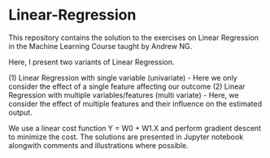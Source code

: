 # Linear-Regression

This repository contains the solution to the exercises on Linear Regression in the Machine Learning Course taught by Andrew NG.

Here, I present two variants of Linear Regression.

(1) Linear Regression with single variable (univariate) - Here we only consider the effect of a single feature affecting our outcome
(2) Linear Regression with multiple variables/features (multi variate) - Here, we consider the effect of multiple features and their influence on the estimated output.

We use a linear cost function Y = W0 + W1.X and perform gradient descent to minimize the cost.
The solutions are presented in Jupyter notebook alongwith comments and illustrations where possible.
